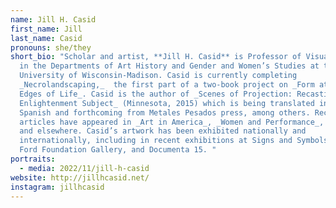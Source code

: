 ```yaml
---
name: Jill H. Casid
first_name: Jill
last_name: Casid
pronouns: she/they
short_bio: "Scholar and artist, **Jill H. Casid** is Professor of Visual Studies
  in the Departments of Art History and Gender and Women’s Studies at the
  University of Wisconsin-Madison. Casid is currently completing
  _Necrolandscaping,_  the first part of a two-book project on _Form at the
  Edges of Life_. Casid is the author of _Scenes of Projection: Recasting the
  Enlightenment Subject_ (Minnesota, 2015) which is being translated into
  Spanish and forthcoming from Metales Pesados press, among others. Recent
  articles have appeared in _Art in America_, _Women and Performance_, _TDR_,
  and elsewhere. Casid’s artwork has been exhibited nationally and
  internationally, including in recent exhibitions at Signs and Symbols and the
  Ford Foundation Gallery, and Documenta 15. "
portraits:
  - media: 2022/11/jill-h-casid
website: http://jillhcasid.net/
instagram: jillhcasid
---
```

